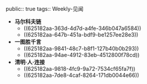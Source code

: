 public:: true
tags:: Weekly-见闻

- **马尔科夫链**
	- ((625182aa-363d-4d7d-a4fe-346b047a6584))
	- ((625182aa-647b-451a-bdf9-be1257ee28e3))
- **一图胜千言**
	- ((625182aa-9841-48c7-b8f1-127b40b0b293))
	- ((625182aa-94ae-4912-83eb-4512800f78cd))
- **清明·人·连接**
	- ((625182aa-9818-4fc9-9a72-7534cf65fa7f))
	- ((625182aa-7de8-4caf-8264-171db0044e66))